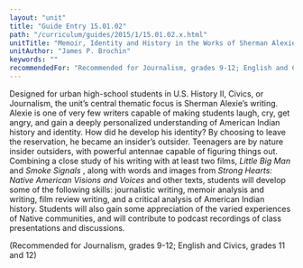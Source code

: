 ```yaml
---
layout: "unit"
title: "Guide Entry 15.01.02"
path: "/curriculum/guides/2015/1/15.01.02.x.html"
unitTitle: "Memoir, Identity and History in the Works of Sherman Alexie: An Insider's Outsider Perspective"
unitAuthor: "James P. Brochin"
keywords: ""
recommendedFor: "Recommended for Journalism, grades 9-12; English and Civics, grades 11 and 12"
---
```

<main>
 <p>
  Designed for urban high-school students in U.S. History II, Civics, or Journalism, the unit’s central thematic focus is Sherman Alexie’s writing. Alexie is one of very few writers capable of making students laugh, cry, get angry, and gain a deeply personalized understanding of American Indian history and identity. How did he develop his identity? By choosing to leave the reservation, he became an insider’s outsider. Teenagers are by nature insider outsiders, with powerful antennae capable of figuring things out. Combining a close study of his writing with at least two films,
  <em>
   Little Big Man
  </em>
  and
  <em>
   Smoke Signals
  </em>
  , along with words and images from
  <em>
   Strong Hearts: Native American Visions and Voices
  </em>
  and other texts, students will develop some of the following skills: journalistic writing, memoir analysis and writing, film review writing, and a critical analysis of American Indian history. Students will also gain some appreciation of the varied experiences of Native communities, and will contribute to podcast recordings of class presentations and discussions.
 </p>
 <p>
  (Recommended for Journalism, grades 9-12; English and Civics, grades 11 and 12)
 </p>
</main>